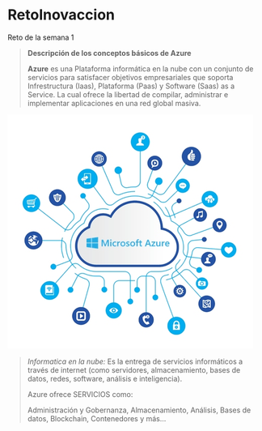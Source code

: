 # RetoInovaccion
Reto de la semana 1
>
> **Descripción de los conceptos básicos de Azure**
>
>**Azure** es una Plataforma informática en la nube con un conjunto de servicios para satisfacer objetivos empresariales que soporta Infrestructura (Iaas), Plataforma (Paas) y Software (Saas) as a Service. La cual ofrece la libertad de compilar, administrar e implementar aplicaciones en una red global masiva.
>
![Azure](/images/azure-informacion-1.jpg)
>_Informatica en la nube:_ Es la entrega de servicios informáticos a través de internet (como servidores, almacenamiento, bases de datos, redes, software, análisis e inteligencia).
>
> Azure ofrece SERVICIOS como:
>
>Administración y Gobernanza, Almacenamiento, Análisis, Bases de datos, Blockchain, Contenedores y más...
>
